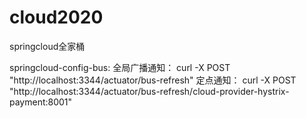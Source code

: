 # cloud2020
springcloud全家桶

springcloud-config-bus:
全局广播通知：
curl -X POST "http://localhost:3344/actuator/bus-refresh"
定点通知：
curl -X POST "http://localhost:3344/actuator/bus-refresh/cloud-provider-hystrix-payment:8001"

